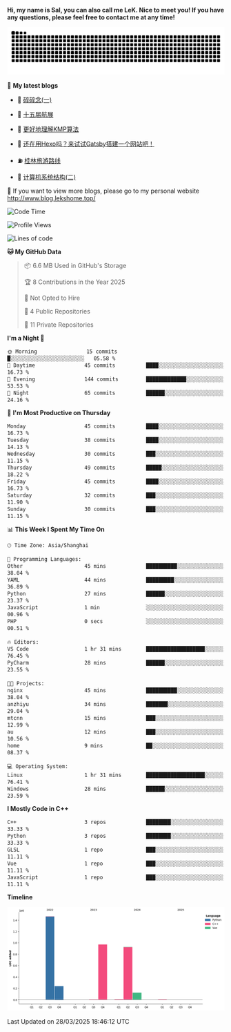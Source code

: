**Hi, my name is Sal, you can also call me LeK. Nice to meet you! If you have any questions, please feel free to contact me at any time!**

![snake](https://raw.githubusercontent.com/LeKZzzz/LeKZzzz/output/github-contribution-grid-snake.svg)


👀 **My latest blogs**
<!-- BLOG-POST-LIST:START -->
- 🫣 [碎碎念&lpar;一&rpar;](http://www.blog.lekshome.top/2025/02/01/sui-sui-nian-yi/) 

- 🧐 [十五届航展](http://www.blog.lekshome.top/2024/11/14/shi-wu-jie-hang-zhan/) 

- 🤖 [更好地理解KMP算法](http://www.blog.lekshome.top/2024/11/10/geng-hao-di-li-jie-kmp-suan-fa/) 

- 📝 [还在用Hexo吗？来试试Gatsby搭建一个网站吧！](http://www.blog.lekshome.top/2024/08/20/shi-yong-gatsby-da-jian-ge-ren-wang-zhan/) 

- ⛽️ [桂林旅游路线](http://www.blog.lekshome.top/2024/04/28/gui-lin-lu-you-lu-xian/) 

- 🦣 [计算机系统结构&lpar;二&rpar;](http://www.blog.lekshome.top/2024/04/21/ji-suan-ji-xi-tong-jie-gou-er/) 
<!-- BLOG-POST-LIST:END -->

🥰 If you want to view more blogs, please go to my personal website http://www.blog.lekshome.top/


<!--START_SECTION:waka-->
![Code Time](http://img.shields.io/badge/Code%20Time-469%20hrs%2039%20mins-blue)

![Profile Views](http://img.shields.io/badge/Profile%20Views-0-blue)

![Lines of code](https://img.shields.io/badge/From%20Hello%20World%20I%27ve%20Written-3.7%20million%20lines%20of%20code-blue)

**🐱 My GitHub Data** 

> 📦 6.6 MB Used in GitHub's Storage 
 > 
> 🏆 8 Contributions in the Year 2025
 > 
> 🚫 Not Opted to Hire
 > 
> 📜 4 Public Repositories 
 > 
> 🔑 11 Private Repositories 
 > 
**I'm a Night 🦉** 

```text
🌞 Morning                15 commits          █░░░░░░░░░░░░░░░░░░░░░░░░   05.58 % 
🌆 Daytime                45 commits          ████░░░░░░░░░░░░░░░░░░░░░   16.73 % 
🌃 Evening                144 commits         █████████████░░░░░░░░░░░░   53.53 % 
🌙 Night                  65 commits          ██████░░░░░░░░░░░░░░░░░░░   24.16 % 
```
📅 **I'm Most Productive on Thursday** 

```text
Monday                   45 commits          ████░░░░░░░░░░░░░░░░░░░░░   16.73 % 
Tuesday                  38 commits          ████░░░░░░░░░░░░░░░░░░░░░   14.13 % 
Wednesday                30 commits          ███░░░░░░░░░░░░░░░░░░░░░░   11.15 % 
Thursday                 49 commits          █████░░░░░░░░░░░░░░░░░░░░   18.22 % 
Friday                   45 commits          ████░░░░░░░░░░░░░░░░░░░░░   16.73 % 
Saturday                 32 commits          ███░░░░░░░░░░░░░░░░░░░░░░   11.90 % 
Sunday                   30 commits          ███░░░░░░░░░░░░░░░░░░░░░░   11.15 % 
```


📊 **This Week I Spent My Time On** 

```text
🕑︎ Time Zone: Asia/Shanghai

💬 Programming Languages: 
Other                    45 mins             ██████████░░░░░░░░░░░░░░░   38.04 % 
YAML                     44 mins             █████████░░░░░░░░░░░░░░░░   36.89 % 
Python                   27 mins             ██████░░░░░░░░░░░░░░░░░░░   23.37 % 
JavaScript               1 min               ░░░░░░░░░░░░░░░░░░░░░░░░░   00.96 % 
PHP                      0 secs              ░░░░░░░░░░░░░░░░░░░░░░░░░   00.51 % 

🔥 Editors: 
VS Code                  1 hr 31 mins        ███████████████████░░░░░░   76.45 % 
PyCharm                  28 mins             ██████░░░░░░░░░░░░░░░░░░░   23.55 % 

🐱‍💻 Projects: 
nginx                    45 mins             ██████████░░░░░░░░░░░░░░░   38.04 % 
anzhiyu                  34 mins             ███████░░░░░░░░░░░░░░░░░░   29.04 % 
mtcnn                    15 mins             ███░░░░░░░░░░░░░░░░░░░░░░   12.99 % 
au                       12 mins             ███░░░░░░░░░░░░░░░░░░░░░░   10.56 % 
home                     9 mins              ██░░░░░░░░░░░░░░░░░░░░░░░   08.37 % 

💻 Operating System: 
Linux                    1 hr 31 mins        ███████████████████░░░░░░   76.41 % 
Windows                  28 mins             ██████░░░░░░░░░░░░░░░░░░░   23.59 % 
```

**I Mostly Code in C++** 

```text
C++                      3 repos             ████████░░░░░░░░░░░░░░░░░   33.33 % 
Python                   3 repos             ████████░░░░░░░░░░░░░░░░░   33.33 % 
GLSL                     1 repo              ███░░░░░░░░░░░░░░░░░░░░░░   11.11 % 
Vue                      1 repo              ███░░░░░░░░░░░░░░░░░░░░░░   11.11 % 
JavaScript               1 repo              ███░░░░░░░░░░░░░░░░░░░░░░   11.11 % 
```



**Timeline**

![Lines of Code chart](https://raw.githubusercontent.com/LeKZzzz/LeKZzzz/master/assets/bar_graph.png)


 Last Updated on 28/03/2025 18:46:12 UTC
<!--END_SECTION:waka-->

